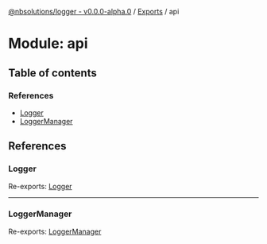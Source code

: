 [@nbsolutions/logger - v0.0.0-alpha.0](../README.md) / [Exports](../modules.md) / api

# Module: api

## Table of contents

### References

- [Logger](api.md#logger)
- [LoggerManager](api.md#loggermanager)

## References

### Logger

Re-exports: [Logger](../classes/Logger.Logger-1.md)

___

### LoggerManager

Re-exports: [LoggerManager](../classes/LoggerManager.LoggerManager-1.md)
